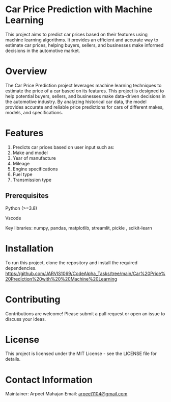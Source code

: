 # Car Price Prediction with Machine Learning
This project aims to predict car prices based on their features using machine learning algorithms. It provides an efficient and accurate way to estimate car prices, helping buyers, sellers, and businesses make informed decisions in the automotive market.

# Overview
The Car Price Prediction project leverages machine learning techniques to estimate the price of a car based on its features. This project is designed to help potential buyers, sellers, and businesses make data-driven decisions in the automotive industry. By analyzing historical car data, the model provides accurate and reliable price predictions for cars of different makes, models, and specifications.

# Features
1. Predicts car prices based on user input such as:
2. Make and model
3. Year of manufacture
4. Mileage
5. Engine specifications
6. Fuel type
7. Transmission type

## Prerequisites
Python (>=3.8)

Vscode

Key libraries: numpy, pandas, matplotlib, streamlit, pickle , scikit-learn

# Installation
To run this project, clone the repository and install the required dependencies.
https://github.com/JARVIS1069/CodeAlpha_Tasks/tree/main/Car%20Price%20Prediction%20with%20%20Machine%20Learning

# Contributing
Contributions are welcome! Please submit a pull request or open an issue to discuss your ideas.

# License
This project is licensed under the MIT License - see the LICENSE file for details.

# Contact Information
Maintainer: Arpeet Mahajan Email: arpeet1104@gmail.com

